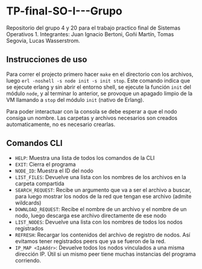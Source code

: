 # TP-final-SO-I---Grupo
Repositorio del grupo 4 y 20 para el trabajo practico final de Sistemas Operativos 1. Integrantes: Juan Ignacio Bertoni, Goñi Martín, Tomas Segovia, Lucas Wasserstrom.

## Instrucciones de uso

Para correr el projecto primero hacer `make` en el directorio con los archivos, luego `erl -noshell -s node init -s init stop`. Este comando indica que se ejecute erlang y sin abrir el entorno shell, se ejecute la función `init` del módulo `node`, y al terminar lo anterior, se provoque un apagado limpio de la VM llamando a `stop` del módulo `init` (nativo de Erlang).
 
Para poder interactuar con la consola se debe esperar a que el nodo consiga un nombre. Las carpetas y archivos necesarios son creados automaticamente, no es necesario crearlas.

## Comandos CLI
* `HELP`:
   Muestra una lista de todos los comandos de la CLI
* `EXIT`:
   Cierra el programa
* `NODE_ID`:
   Muestra el ID del nodo
* `LIST_FILES`:
   Devuelve una lista con los nombres de los archivos en la carpeta compartida
* `SEARCH_REQUEST`:
  Recibe un argumento que va a ser el archivo a buscar, para luego mostrar los nodos de la red que tengan ese archivo (admite wildcards)
* `DOWNLOAD_REQUEST`:
  Recibe el nombre de un archivo y el nombre de un nodo, luego descarga ese archivo directamente de ese nodo
* `LIST_NODES`:
  Devuelve una lista con los nombres de todos los nodos registrados
* `REFRESH`:
  Recargar los contenidos del archivo de registro de nodos. Así evitamos tener registrados peers que ya se fueron de la red.
* `IP_MAP <IpAddr>`:
  Devuelve todos los nodos vinculados a una misma dirección IP. Útil si un mismo peer tiene muchas instancias del programa corriendo.

